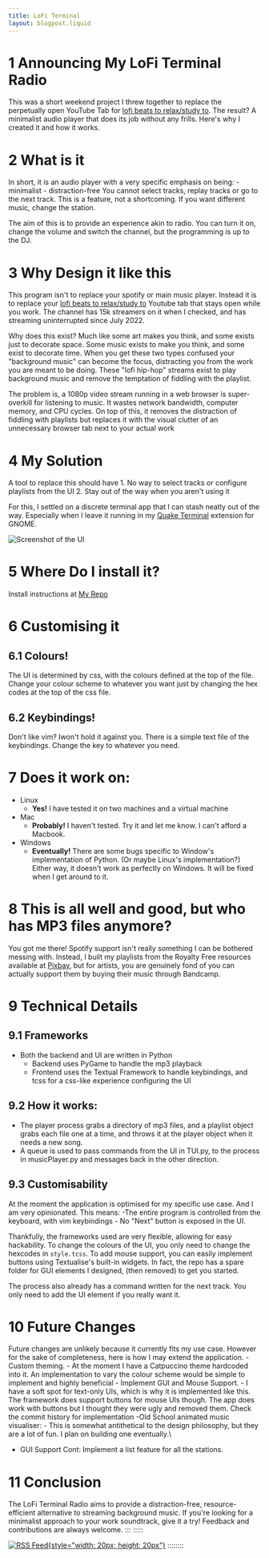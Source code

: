 ```yaml
---
title: LoFi Terminal
layout: blogpost.liquid
---
```

# 1 Announcing My LoFi Terminal Radio

This was a short weekend project I threw together to replace the
perpetually open YouTube Tab for [lofi beats to relax/study
to](https://www.youtube.com/watch?v=jfKfPfyJRdk). The result? A
minimalist audio player that does its job without any frills. Here\'s
why I created it and how it works.

# 2 What is it

In short, it is an audio player with a very specific emphasis on
being: - minimalist - distraction-free You cannot select tracks, replay
tracks or go to the next track. This is a feature, not a shortcoming. If
you want different music, change the station.

The aim of this is to provide an experience akin to radio. You can turn
it on, change the volume and switch the channel, but the programming is
up to the DJ.

# 3 Why Design it like this

This program isn\'t to replace your spotify or main music player.
Instead it is to replace your [lofi beats to relax/study
to](https://www.youtube.com/watch?v=jfKfPfyJRdk) Youtube tab that stays
open while you work. The channel has 15k streamers on it when I checked,
and has streaming uninterrupted since July 2022.

Why does this exist? Much like some art makes you think, and some exists
just to decorate space. Some music exists to make you think, and some
exist to decorate time. When you get these two types confused your
\"background music\" can become the focus, distracting you from the work
you are meant to be doing. These \"lofi hip-hop\" streams exist to play
background music and remove the temptation of fiddling with the
playlist.

The problem is, a 1080p video stream running in a web browser is
super-overkill for listening to music. It wastes network bandwidth,
computer memory, and CPU cycles. On top of this, it removes the
distraction of fiddling with playlists but replaces it with the visual
clutter of an unnecessary browser tab next to your actual work

# 4 My Solution

A tool to replace this should have 1. No way to select tracks or
configure playlists from the UI 2. Stay out of the way when you aren\'t
using it

For this, I settled on a discrete terminal app that I can stash neatly
out of the way. Especially when I leave it running in my [Quake
Terminal](https://extensions.gnome.org/extension/6307/quake-terminal/)
extension for GNOME.

![Screenshot of the UI](lofiRadio.png)

# 5 Where Do I install it?

Install instructions at [My
Repo](https://github.com/CJones-Optics/lofi-player)

# 6 Customising it

## 6.1 Colours!

The UI is determined by css, with the colours defined at the top of the
file. Change your colour scheme to whatever you want just by changing
the hex codes at the top of the css file.

## 6.2 Keybindings!

Don\'t like vim? Iwon\'t hold it against you. There is a simple text
file of the keybindings. Change the key to whatever you need.

# 7 Does it work on:

-   Linux
    -   **Yes!** I have tested it on two machines and a virtual machine
-   Mac
    -   **Probably!** I haven\'t tested. Try it and let me know. I
        can\'t afford a Macbook.
-   Windows
    -   **Eventually!** There are some bugs specific to Window\'s
        implementation of Python. (Or maybe Linux\'s implementation?)
        Either way, it doesn\'t work as perfectly on Windows. It will be
        fixed when I get around to it.

# 8 This is all well and good, but who has MP3 files anymore?

You got me there! Spotify support isn\'t really something I can be
bothered messing with. Instead, I built my playlists from the Royalty
Free resources available at
[Pixbay](https://pixabay.com/music/search/lofi/), but for artists, you
are genuinely fond of you can actually support them by buying their
music through Bandcamp.

# 9 Technical Details

## 9.1 Frameworks

-   Both the backend and UI are written in Python
    -   Backend uses PyGame to handle the mp3 playback
    -   Frontend uses the Textual Framework to handle keybindings, and
        tcss for a css-like experience configuring the UI

## 9.2 How it works:

-   The player process grabs a directory of mp3 files, and a playlist
    object grabs each file one at a time, and throws it at the player
    object when it needs a new song.
-   A queue is used to pass commands from the UI in TUI.py, to the
    process in musicPlayer.py and messages back in the other direction.

## 9.3 Customisability

At the moment the application is optimised for my specific use case. And
I am very opinionated. This means: -The entire program is controlled
from the keyboard, with vim keybindings - No \"Next\" button is exposed
in the UI.

Thankfully, the frameworks used are very flexible, allowing for easy
hackability. To change the colours of the UI, you only need to change
the hexcodes in `style.tcss`. To add mouse support, you can easily
implement buttons using Textualise\'s built-in widgets. In fact, the
repo has a spare folder for GUI elements I designed, (then removed) to
get you started.

The process also already has a command written for the next track. You
only need to add the UI element if you really want it.

# 10 Future Changes

Future changes are unlikely because it currently fits my use case.
However for the sake of completeness, here is how I may extend the
application. - Custom theming. - At the moment I have a Catpuccino theme
hardcoded into it. An implementation to vary the colour scheme would be
simple to implement and highly beneficial - Implement GUI and Mouse
Support. - I have a soft spot for text-only UIs, which is why it is
implemented like this. The framework does support buttons for mouse UIs
though. The app does work with buttons but I thought they were ugly and
removed them. Check the commit history for implementation -Old School
animated music visualiser: - This is somewhat antithetical to the design
philosophy, but they are a lot of fun. I plan on building one
eventually.\
- GUI Support Cont: Implement a list feature for all the stations.

# 11 Conclusion

The LoFi Terminal Radio aims to provide a distraction-free,
resource-efficient alternative to streaming background music. If you\'re
looking for a minimalist approach to your work soundtrack, give it a
try! Feedback and contributions are always welcome.
:::
:::::

[![RSS
Feed](/Assets/RSS_Logo.png){style="width: 20px; height: 20px"}](/feed.xml)
::::::::
